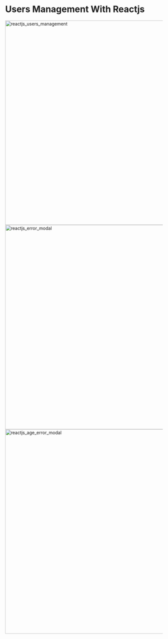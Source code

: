 # Users Management With Reactjs

<img width="651" alt="reactjs_users_management" src="https://user-images.githubusercontent.com/10258138/147774578-ec4bdcd0-5aec-471a-8de4-d1f1274a5640.png">

<img width="651" alt="reactjs_error_modal" src="https://user-images.githubusercontent.com/10258138/147774635-3f6914e1-9fc9-4e40-b1e5-c3ff3f391800.png">

<img width="651" alt="reactjs_age_error_modal" src="https://user-images.githubusercontent.com/10258138/147774701-b51a51f3-c86d-4abf-9a8a-2fd7a5e77e51.png">
